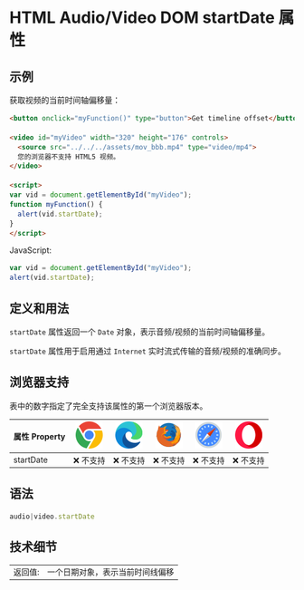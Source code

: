 HTML Audio/Video DOM startDate 属性
===

## 示例

获取视频的当前时间轴偏移量：

```html idoc:preview:iframe
<button onclick="myFunction()" type="button">Get timeline offset</button><br> 

<video id="myVideo" width="320" height="176" controls>
  <source src="../../../assets/mov_bbb.mp4" type="video/mp4">
  您的浏览器不支持 HTML5 视频。
</video>

<script>
var vid = document.getElementById("myVideo");
function myFunction() { 
  alert(vid.startDate);
} 
</script>
```

JavaScript:

```js
var vid = document.getElementById("myVideo");
alert(vid.startDate);
```

## 定义和用法

`startDate` 属性返回一个 `Date` 对象，表示音频/视频的当前时间轴偏移量。

`startDate` 属性用于启用通过 `Internet` 实时流式传输的音频/视频的准确同步。

## 浏览器支持

表中的数字指定了完全支持该属性的第一个浏览器版本。

| 属性 Property | ![chrome][1] | ![edge][2] | ![firefox][3] | ![safari][4] | ![opera][5] |
| -------- | --- | --- | --- | --- | --- |
| startDate | ❌ 不支持 | ❌ 不支持 | ❌ 不支持 | ❌ 不支持 | ❌ 不支持 |
<!--rehype:style=width: 100%; display: inline-table;-->

## 语法

```js
audio|video.startDate
```

## 技术细节

|  |  |
| ----- | ----- |
| 返回值: | 一个日期对象，表示当前时间线偏移 |
<!--rehype:style=width: 100%; display: inline-table;-->

[1]: ../../../assets/chrome.svg
[2]: ../../../assets/edge.svg
[3]: ../../../assets/firefox.svg
[4]: ../../../assets/safari.svg
[5]: ../../../assets/opera.svg

